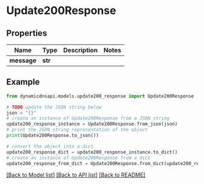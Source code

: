 # Update200Response


## Properties

Name | Type | Description | Notes
------------ | ------------- | ------------- | -------------
**message** | **str** |  | 

## Example

```python
from dynamicdnsapi.models.update200_response import Update200Response

# TODO update the JSON string below
json = "{}"
# create an instance of Update200Response from a JSON string
update200_response_instance = Update200Response.from_json(json)
# print the JSON string representation of the object
print(Update200Response.to_json())

# convert the object into a dict
update200_response_dict = update200_response_instance.to_dict()
# create an instance of Update200Response from a dict
update200_response_from_dict = Update200Response.from_dict(update200_response_dict)
```
[[Back to Model list]](../README.md#documentation-for-models) [[Back to API list]](../README.md#documentation-for-api-endpoints) [[Back to README]](../README.md)


